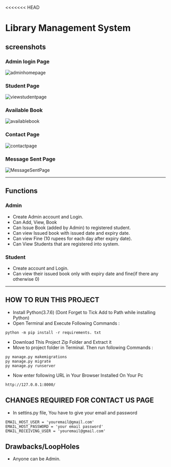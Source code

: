 <<<<<<< HEAD
# Library Management System

## screenshots
### Admin login Page
![adminhomepage](https://github.com/user-attachments/assets/9b348526-a93a-4472-969e-59b29105390a)
### Student Page
![viewstudentpage](https://github.com/user-attachments/assets/d073b134-1fd1-4b34-add7-fce5921cad4b)
### Available Book
![availablebook](https://github.com/user-attachments/assets/bc5c3cdf-e1ba-4ee8-a5c6-0302ffb57f34)
### Contact Page
![contactpage](https://github.com/user-attachments/assets/ba9839e3-0ff8-443a-81a0-063843bc7926)
### Message Sent Page
![MessageSentPage](https://github.com/user-attachments/assets/ba483ba3-8435-414f-b67e-2f1b80d51fe2)

---

## Functions
### Admin
- Create Admin account and Login.
- Can Add, View, Book
- Can Issue Book (added by Admin) to registered student.
- Can view Issued book with issued date and expiry date.
- Can view Fine (10 rupees for each day after expiry date).
- Can View Students that are registered into system.

### Student
- Create account and Login.
- Can view their issued book only with expiry date and fine(if there any otherwise 0)
---

## HOW TO RUN THIS PROJECT
- Install Python(3.7.6) (Dont Forget to Tick Add to Path while installing Python)
- Open Terminal and Execute Following Commands :
```
python -m pip install -r requirements. txt
```
- Download This Project Zip Folder and Extract it
- Move to project folder in Terminal. Then run following Commands :
```
py manage.py makemigrations
py manage.py migrate
py manage.py runserver
```
- Now enter following URL in Your Browser Installed On Your Pc
```
http://127.0.0.1:8000/
```

## CHANGES REQUIRED FOR CONTACT US PAGE
- In settins.py file, You have to give your email and password
```
EMAIL_HOST_USER = 'youremail@gmail.com'
EMAIL_HOST_PASSWORD = 'your email password'
EMAIL_RECEIVING_USER = 'youremail@gmail.com'
```

## Drawbacks/LoopHoles
- Anyone can be Admin.


